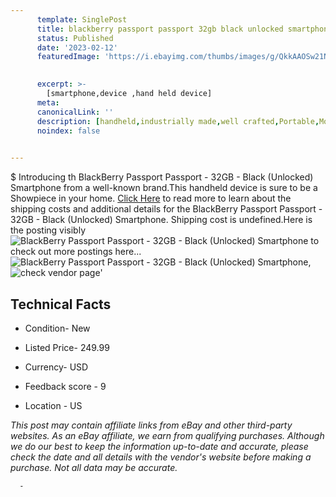 ```yaml
---
      template: SinglePost
      title: blackberry passport passport 32gb black unlocked smartphone
      status: Published
      date: '2023-02-12'
      featuredImage: 'https://i.ebayimg.com/thumbs/images/g/QkkAAOSw21NjyJKR/s-l225.jpg'
       

      excerpt: >-
        [smartphone,device ,hand held device]
      meta:
      canonicalLink: ''
      description: [handheld,industrially made,well crafted,Portable,Mobile,Compact,Convenient,Lightweight,Maneuverable,Man-portable,Miniature,Carriable,Hand-held,Light,Holdable,Transportable,Mobile device,Pocket-sized,On-the-go,Wireless,Cordless,Compact size,Convenient size, smartphone,device ,hand held device]
      noindex: false
      

---
```

$
      Introducing th BlackBerry Passport Passport - 32GB - Black (Unlocked) Smartphone from a well-known brand.This handheld device  is sure to be a Showpiece in your home. [Click Here](https://www.ebay.com/itm/295482924168?hash=item44cc279c88%3Ag%3AQkkAAOSw21NjyJKR&mkevt=1&mkcid=1&mkrid=711-53200-19255-0&campid=%253CePNCampaignId%253E&customid=%253CreferenceId%253E&toolid=10049) to read more to learn about the shipping costs and additional details for the BlackBerry Passport Passport - 32GB - Black (Unlocked) Smartphone. Shipping cost is undefined.Here is the posting visibly ![BlackBerry Passport Passport - 32GB - Black (Unlocked) Smartphone](https://i.ebayimg.com/thumbs/images/g/QkkAAOSw21NjyJKR/s-l225.jpg) to check out more postings here... ![BlackBerry Passport Passport - 32GB - Black (Unlocked) Smartphone](https://i.ebayimg.com/images/g/QkkAAOSw21NjyJKR/s-l1600.jpg), ![check vendor page](https://origin-galleryplus.ebayimg.com/ws/web/295482924168_2_0_1/225x225.jpg)'

      

 ## Technical Facts 



     
      

 - Condition- New 


      

 - Listed Price- 249.99 


      

 - Currency- USD 


      

 - Feedback score - 9 


      

 - Location - US 


      
      

 *_This post may contain affiliate links from eBay and other third-party websites. As an eBay affiliate, we earn from qualifying purchases. Although we do our best to keep the information up-to-date and accurate, please check the date and all details with the vendor's website before making a purchase. Not all data may be accurate._*




      -
